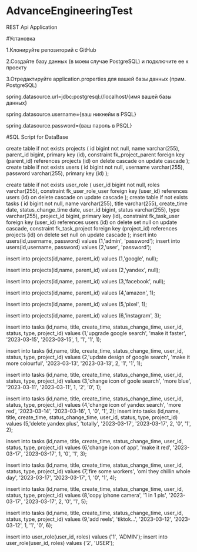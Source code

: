 # AdvanceEngineeringTest
REST Api Application 

#Установка

1.Клонируйте репозиторий с GitHub

2.Создайте базу данных (в моем случае PostgreSQL) и подключите ее к проекту

3.Отредактируйте application.properties для вашей базы данных
(прим. PostgreSQL)

spring.datasource.url=jdbc:postgresql://localhost/{имя вашей базы данных}

spring.datasource.username={ваш никнейм в PSQL}

spring.datasource.password={ваш пароль в PSQL}

#SQL Script for DataBase

create table if not exists projects
(
id bigint not null,
name varchar(255),
parent_id bigint,
primary key (id),
constraint fk_project_parent foreign key (parent_id)
references projects (id)
on delete cascade
on update cascade
);
create table if not exists users
(
id bigint not null,
username varchar(255),
password varchar(255),
primary key (id)
);

create table if not exists user_role
(
user_id bigint not null,
roles varchar(255),
constraint fk_user_role_user foreign key (user_id)
references users (id)
on delete cascade
on update cascade
);
create table if not exists tasks
(
id bigint not null,
name varchar(255),
title varchar(255),
create_time date,
status_change_time date,
user_id bigint,
status varchar(255),
type varchar(255),
project_id bigint,
primary key (id),
constraint fk_task_user foreign key (user_id)
references users (id)
on delete set null
on update cascade,
constraint fk_task_project foreign key (project_id)
references projects (id)
on delete set null
on update cascade
);
insert into users(id,username, password)
values (1,'admin', 'password');
insert into users(id,username, password)
values (2,'user', 'password');

insert into projects(id,name, parent_id)
values (1,'google', null);

insert into projects(id,name, parent_id)
values (2,'yandex', null);

insert into projects(id,name, parent_id)
values (3,'facebook', null);

insert into projects(id,name, parent_id)
values (4,'amazon', 1);

insert into projects(id,name, parent_id)
values (5,'pixel', 1);

insert into projects(id,name, parent_id)
values (6,'instagram', 3);

insert into tasks (id,name, title, create_time, status_change_time, user_id, status, type, project_id)
values (1,'upgrade google search', 'make it faster', '2023-03-15', '2023-03-15', 1, '1', '1', 1);

insert into tasks (id,name, title, create_time, status_change_time, user_id, status, type, project_id)
values (2,'update design of google search', 'make it more colourful', '2023-03-13', '2023-03-13', 2, '1', '1', 1);

insert into tasks (id,name, title, create_time, status_change_time, user_id, status, type, project_id)
values (3,'change icon of goole search', 'more blue', '2023-03-11', '2023-03-11', 1, '2', '0', 1);

insert into tasks (id,name, title, create_time, status_change_time, user_id, status, type, project_id)
values (4,'change icon of yandex search', 'more red', '2023-03-14', '2023-03-16', 1, '0', '1', 2);
insert into tasks (id,name, title, create_time, status_change_time, user_id, status, type, project_id)
values (5,'delete yandex plus', 'totally', '2023-03-17', '2023-03-17', 2, '0', '1', 2);

insert into tasks (id,name, title, create_time, status_change_time, user_id, status, type, project_id)
values (6,'change icon of app', 'make it red', '2023-03-17', '2023-03-17', 1, '0', '1', 3);

insert into tasks (id,name, title, create_time, status_change_time, user_id, status, type, project_id)
values (7,'fire some workers', 'oml they chillin whole day', '2023-03-17', '2023-03-17', 1, '0', '1', 4);

insert into tasks (id,name, title, create_time, status_change_time, user_id, status, type, project_id)
values (8,'copy iphone camera', '1 in 1 pls', '2023-03-17', '2023-03-17', 2, '0', '1', 5);

insert into tasks (id,name, title, create_time, status_change_time, user_id, status, type, project_id)
values (9,'add reels', 'tiktok...', '2023-03-12', '2023-03-12', 1, '1', '0', 6);

insert into user_role(user_id, roles)
values ('1', 'ADMIN');
insert into user_role(user_id, roles)
values ('2', 'USER');
